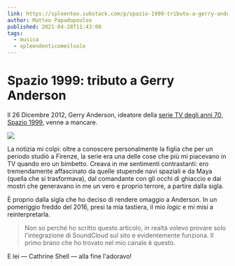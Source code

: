 ```yaml
---
link: https://spleenteo.substack.com/p/spazio-1999-tributo-a-gerry-anderson
author: Matteo Papadopoulos
published: 2021-04-28T11:43:00
tags:
  - musica
  - spleendenticomeilsole
---
```

# Spazio 1999: tributo a Gerry Anderson
Il 26 Dicembre 2012, Gerry Anderson, ideatore della [serie TV degli anni 70, Spazio 1999](https://it.wikipedia.org/wiki/Spazio_1999), venne a mancare.

![](https://substackcdn.com/image/fetch/w_1456,c_limit,f_auto,q_auto:good,fl_progressive:steep/https%3A%2F%2Fsubstack-post-media.s3.amazonaws.com%2Fpublic%2Fimages%2Fa38a40d0-a875-4227-aaf3-d36e16559161_1920x1080.jpeg)

La notizia mi colpì: oltre a conoscere personalmente la figlia che per un periodo studiò a Firenze, la serie era una delle cose che più mi piacevano in TV quando ero un bimbetto. Creava in me sentimenti contrastanti: ero tremendamente affascinato da quelle stupende navi spaziali e da Maya (quella che si trasformava), dal comandante con gli occhi di ghiaccio e dai mostri che generavano in me un vero e proprio terrore, a partire dalla sigla.

È proprio dalla sigla che ho deciso di rendere omaggio a Anderson. In un pomeriggio freddo del 2016, presi la mia tastiera, il mio _logic_ e mi misi a reinterpretarla.

> Non so perché ho scritto questo articolo, in realtà volevo provare solo l'integrazione di SoundCloud sul sito e evidentemente funziona. Il primo brano che ho trovato nel mio canale è questo.

E lei — Cathrine Shell — alla fine l'adoravo!